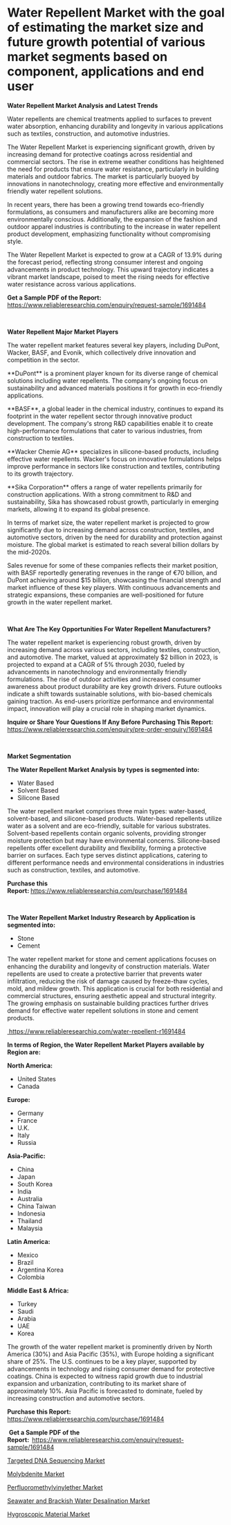 <p><h1>Water Repellent Market with the goal of estimating the market size and future growth potential of various market segments based on component, applications and end user</h1></p><p><strong>Water Repellent Market Analysis and Latest Trends</strong></p>
<p><p>Water repellents are chemical treatments applied to surfaces to prevent water absorption, enhancing durability and longevity in various applications such as textiles, construction, and automotive industries. </p><p>The Water Repellent Market is experiencing significant growth, driven by increasing demand for protective coatings across residential and commercial sectors. The rise in extreme weather conditions has heightened the need for products that ensure water resistance, particularly in building materials and outdoor fabrics. The market is particularly buoyed by innovations in nanotechnology, creating more effective and environmentally friendly water repellent solutions.</p><p>In recent years, there has been a growing trend towards eco-friendly formulations, as consumers and manufacturers alike are becoming more environmentally conscious. Additionally, the expansion of the fashion and outdoor apparel industries is contributing to the increase in water repellent product development, emphasizing functionality without compromising style.</p><p>The Water Repellent Market is expected to grow at a CAGR of 13.9% during the forecast period, reflecting strong consumer interest and ongoing advancements in product technology. This upward trajectory indicates a vibrant market landscape, poised to meet the rising needs for effective water resistance across various applications.</p></p>
<p><strong>Get a Sample PDF of the Report:&nbsp;</strong> <a href="https://www.reliableresearchiq.com/enquiry/request-sample/1691484?utm_campaign=103&utm_medium=2&utm_source=Github&utm_content=ia&utm_term=19112024&utm_id=water-repellent">https://www.reliableresearchiq.com/enquiry/request-sample/1691484</a></p>
<p>&nbsp;</p>
<p><strong>Water Repellent Major Market Players</strong></p>
<p><p>The water repellent market features several key players, including DuPont, Wacker, BASF, and Evonik, which collectively drive innovation and competition in the sector. </p><p>**DuPont** is a prominent player known for its diverse range of chemical solutions including water repellents. The company's ongoing focus on sustainability and advanced materials positions it for growth in eco-friendly applications.</p><p>**BASF**, a global leader in the chemical industry, continues to expand its footprint in the water repellent sector through innovative product development. The company's strong R&D capabilities enable it to create high-performance formulations that cater to various industries, from construction to textiles.</p><p>**Wacker Chemie AG** specializes in silicone-based products, including effective water repellents. Wacker's focus on innovative formulations helps improve performance in sectors like construction and textiles, contributing to its growth trajectory.</p><p>**Sika Corporation** offers a range of water repellents primarily for construction applications. With a strong commitment to R&D and sustainability, Sika has showcased robust growth, particularly in emerging markets, allowing it to expand its global presence.</p><p>In terms of market size, the water repellent market is projected to grow significantly due to increasing demand across construction, textiles, and automotive sectors, driven by the need for durability and protection against moisture. The global market is estimated to reach several billion dollars by the mid-2020s.</p><p>Sales revenue for some of these companies reflects their market position, with BASF reportedly generating revenues in the range of €70 billion, and DuPont achieving around $15 billion, showcasing the financial strength and market influence of these key players. With continuous advancements and strategic expansions, these companies are well-positioned for future growth in the water repellent market.</p></p>
<p>&nbsp;</p>
<p><strong>What Are The Key Opportunities For Water Repellent Manufacturers?</strong></p>
<p><p>The water repellent market is experiencing robust growth, driven by increasing demand across various sectors, including textiles, construction, and automotive. The market, valued at approximately $2 billion in 2023, is projected to expand at a CAGR of 5% through 2030, fueled by advancements in nanotechnology and environmentally friendly formulations. The rise of outdoor activities and increased consumer awareness about product durability are key growth drivers. Future outlooks indicate a shift towards sustainable solutions, with bio-based chemicals gaining traction. As end-users prioritize performance and environmental impact, innovation will play a crucial role in shaping market dynamics.</p></p>
<p><strong>Inquire or Share Your Questions If Any Before Purchasing This Report:</strong> <a href="https://www.reliableresearchiq.com/enquiry/pre-order-enquiry/1691484?utm_campaign=103&utm_medium=2&utm_source=Github&utm_content=ia&utm_term=19112024&utm_id=water-repellent">https://www.reliableresearchiq.com/enquiry/pre-order-enquiry/1691484</a></p>
<p>&nbsp;</p>
<p><strong>Market Segmentation</strong></p>
<p><strong>The Water Repellent Market Analysis by types is segmented into:</strong></p>
<p><ul><li>Water Based</li><li>Solvent Based</li><li>Silicone Based</li></ul></p>
<p><p>The water repellent market comprises three main types: water-based, solvent-based, and silicone-based products. Water-based repellents utilize water as a solvent and are eco-friendly, suitable for various substrates. Solvent-based repellents contain organic solvents, providing stronger moisture protection but may have environmental concerns. Silicone-based repellents offer excellent durability and flexibility, forming a protective barrier on surfaces. Each type serves distinct applications, catering to different performance needs and environmental considerations in industries such as construction, textiles, and automotive.</p></p>
<p><strong>Purchase this Report:&nbsp;</strong><a href="https://www.reliableresearchiq.com/purchase/1691484?utm_campaign=103&utm_medium=2&utm_source=Github&utm_content=ia&utm_term=19112024&utm_id=water-repellent">https://www.reliableresearchiq.com/purchase/1691484</a></p>
<p>&nbsp;</p>
<p><strong>The Water Repellent Market Industry Research by Application is segmented into:</strong></p>
<p><ul><li>Stone</li><li>Cement</li></ul></p>
<p><p>The water repellent market for stone and cement applications focuses on enhancing the durability and longevity of construction materials. Water repellents are used to create a protective barrier that prevents water infiltration, reducing the risk of damage caused by freeze-thaw cycles, mold, and mildew growth. This application is crucial for both residential and commercial structures, ensuring aesthetic appeal and structural integrity. The growing emphasis on sustainable building practices further drives demand for effective water repellent solutions in stone and cement products.</p></p>
<p><a href="https://www.reliableresearchiq.com/water-repellent-r1691484?utm_campaign=103&utm_medium=2&utm_source=Github&utm_content=ia&utm_term=19112024&utm_id=water-repellent">&nbsp;https://www.reliableresearchiq.com/water-repellent-r1691484</a></p>
<p><strong>In terms of Region, the Water Repellent Market Players available by Region are:</strong></p>
<p>
    <p> <strong> North America: </strong>
        <ul>
            <li>United States</li>
            <li>Canada</li>
        </ul>
        </p> 
    <p> <strong> Europe: </strong>
        <ul>
            <li>Germany</li>
            <li>France</li>
            <li>U.K.</li>
            <li>Italy</li>
            <li>Russia</li>
        </ul>
        </p> 
    <p> <strong> Asia-Pacific: </strong>
        <ul>
            <li>China</li>
            <li>Japan</li>
            <li>South Korea</li>
            <li>India</li>
            <li>Australia</li>
            <li>China Taiwan</li>
            <li>Indonesia</li>
            <li>Thailand</li>
            <li>Malaysia</li>
        </ul>
        </p> 
    <p> <strong> Latin America: </strong>
        <ul>
            <li>Mexico</li>
            <li>Brazil</li>
            <li>Argentina Korea</li>
            <li>Colombia</li>
        </ul>
        </p> 
    <p> <strong> Middle East & Africa: </strong>
        <ul>
            <li>Turkey</li>
            <li>Saudi</li>
            <li>Arabia</li>
            <li>UAE</li>
            <li>Korea</li>
        </ul>
    </p>
    </p>
<p><p>The growth of the water repellent market is prominently driven by North America (30%) and Asia Pacific (35%), with Europe holding a significant share of 25%. The U.S. continues to be a key player, supported by advancements in technology and rising consumer demand for protective coatings. China is expected to witness rapid growth due to industrial expansion and urbanization, contributing to its market share of approximately 10%. Asia Pacific is forecasted to dominate, fueled by increasing construction and automotive sectors.</p></p>
<p><strong>Purchase this Report: </strong><a href="https://www.reliableresearchiq.com/purchase/1691484?utm_campaign=103&utm_medium=2&utm_source=Github&utm_content=ia&utm_term=19112024&utm_id=water-repellent">https://www.reliableresearchiq.com/purchase/1691484</a></p>
<p>&nbsp;<strong>Get a Sample PDF of the Report:&nbsp;&nbsp;</strong><a href="https://www.reliableresearchiq.com/enquiry/request-sample/1691484?utm_campaign=103&utm_medium=2&utm_source=Github&utm_content=ia&utm_term=19112024&utm_id=water-repellent">https://www.reliableresearchiq.com/enquiry/request-sample/1691484</a></p>
<p><strong></strong></p>
<p><p><a href="https://issuu.com/reportprime-2/docs/targeted-dna-sequencing-market-size_ce2896a2e8cfec?utm_campaign=103&utm_medium=2&utm_source=Github&utm_content=ia&utm_term=19112024&utm_id=water-repellent">Targeted DNA Sequencing Market</a></p><p><a href="https://www.linkedin.com/pulse/charting-future-comprehensive-analysis-global-molybdenite-iq6je?utm_campaign=103&utm_medium=2&utm_source=Github&utm_content=ia&utm_term=19112024&utm_id=water-repellent">Molybdenite Market</a></p><p><a href="https://www.linkedin.com/pulse/perfluoromethylvinylether-market-evolution-regional-akdoe?utm_campaign=103&utm_medium=2&utm_source=Github&utm_content=ia&utm_term=19112024&utm_id=water-repellent">Perfluoromethylvinylether Market</a></p><p><a href="https://issuu.com/reportprime-2/docs/seawater-and-brackish-water-desalin_d8b81ac90cd688?utm_campaign=103&utm_medium=2&utm_source=Github&utm_content=ia&utm_term=19112024&utm_id=water-repellent">Seawater and Brackish Water Desalination Market</a></p><p><a href="https://www.linkedin.com/pulse/hygroscopic-material-market-global-insights-regional-analysis-morze?utm_campaign=103&utm_medium=2&utm_source=Github&utm_content=ia&utm_term=19112024&utm_id=water-repellent">Hygroscopic Material Market</a></p></p>